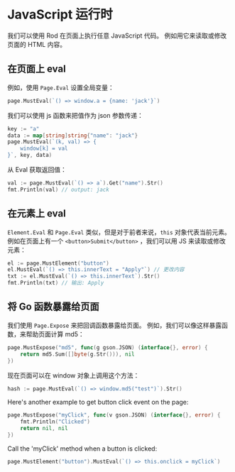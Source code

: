 # JavaScript 运行时

我们可以使用 Rod 在页面上执行任意 JavaScript 代码。 例如用它来读取或修改页面的 HTML 内容。

## 在页面上 eval

例如，使用 `Page.Eval` 设置全局变量：

```go
page.MustEval(`() => window.a = {name: 'jack'}`)
```

我们可以使用 js 函数来把值作为 json 参数传递：

```go
key := "a"
data := map[string]string{"name": "jack"}
page.MustEval(`(k, val) => {
    window[k] = val
}`, key, data)
```

从 Eval 获取返回值：

```go
val := page.MustEval(`() => a`).Get("name").Str()
fmt.Println(val) // output: jack
```

## 在元素上 eval

`Element.Eval` 和 `Page.Eval` 类似，但是对于前者来说，`this` 对象代表当前元素。 例如在页面上有一个 `<button>Submit</button>` ，我们可以用 JS 来读取或修改元素：

```go
el := page.MustElement("button")
el.MustEval(`() => this.innerText = "Apply"`) // 更改内容
txt := el.MustEval(`() => this.innerText`).Str()
fmt.Println(txt) // 输出: Apply
```

## 将 Go 函数暴露给页面

我们使用 `Page.Expose` 来把回调函数暴露给页面。 例如，我们可以像这样暴露函数，来帮助页面计算 md5：

```go
page.MustExpose("md5", func(g gson.JSON) (interface{}, error) {
    return md5.Sum([]byte(g.Str())), nil
})
```

现在页面可以在 window 对象上调用这个方法：

```go
hash := page.MustEval(`() => window.md5("test")`).Str()
```

Here's another example to get button click event on the page:

```go
page.MustExpose("myClick", func(v gson.JSON) (interface{}, error) {
    fmt.Println("Clicked")
    return nil, nil
})
```

Call the 'myClick' method when a button is clicked:

```go
page.MustElement("button").MustEval(`() => this.onclick = myClick`)
```
